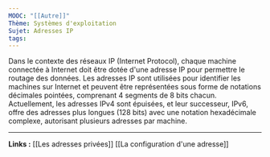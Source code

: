 ```yaml
---
MOOC: "[[Autre]]"
Thème: Systèmes d'exploitation
Sujet: Adresses IP
tags:
---
```


Dans le contexte des réseaux IP (Internet Protocol), chaque machine connectée à Internet doit être dotée d'une adresse IP pour permettre le routage des données. Les adresses IP sont utilisées pour identifier les machines sur Internet et peuvent être représentées sous forme de notations décimales pointées, comprenant 4 segments de 8 bits chacun. Actuellement, les adresses IPv4 sont épuisées, et leur successeur, IPv6, offre des adresses plus longues (128 bits) avec une notation hexadécimale complexe, autorisant plusieurs adresses par machine.

---

**Links :**
[[Les adresses privées]]
[[La configuration d'une adresse]]

